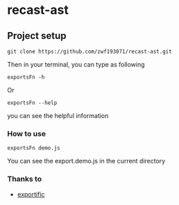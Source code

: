 # recast-ast

## Project setup
```
git clone https://github.com/zwf193071/recast-ast.git
```
Then in your terminal, you can type as following

```
exportsFn -h
```
Or

```
exportsFn --help
```
you can see the helpful information

### How to use
```
exportsFn demo.js
```
You can see the export.demo.js in the current directory

### Thanks to
* [exportific](https://github.com/wanthering/exportific)
